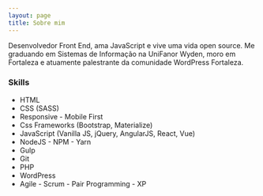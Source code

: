 ```yaml
---
layout: page
title: Sobre mim
---
```


Desenvolvedor Front End, ama JavaScript e vive uma vida open source. Me graduando em Sistemas de Informação na UniFanor Wyden, moro em Fortaleza e atuamente palestrante da comunidade WordPress Fortaleza.

### Skills
* HTML
* CSS (SASS)
* Responsive - Mobile First
* Css Frameworks (Bootstrap, Materialize)
* JavaScript (Vanilla JS, jQuery, AngularJS, React, Vue)
* NodeJS - NPM - Yarn
* Gulp
* Git
* PHP
* WordPress
* Agile - Scrum - Pair Programming - XP

<!-- <p class="message">
  Hey there! This page is included as an example. Feel free to customize it for your own use upon downloading. Carry on!
</p>

In the novel, *The Strange Case of Dr. Jeykll and Mr. Hyde*, Mr. Poole is Dr. Jekyll's virtuous and loyal butler. Similarly, Poole is an upstanding and effective butler that helps you build Jekyll themes. It's made by [@mdo](https://twitter.com/mdo).

There are currently two themes built on Poole:

* [Hyde](http://hyde.getpoole.com)
* [Lanyon](http://lanyon.getpoole.com)

Learn more and contribute on [GitHub](https://github.com/poole).

## Setup

Some fun facts about the setup of this project include:

* Built for [Jekyll](http://jekyllrb.com)
* Developed on GitHub and hosted for free on [GitHub Pages](https://pages.github.com)
* Coded with [Sublime Text 2](http://sublimetext.com), an amazing code editor
* Designed and developed while listening to music like [Blood Bros Trilogy](https://soundcloud.com/maddecent/sets/blood-bros-series)

Have questions or suggestions? Feel free to [open an issue on GitHub](https://github.com/poole/issues/new) or [ask me on Twitter](https://twitter.com/mdo).

Thanks for reading! -->
